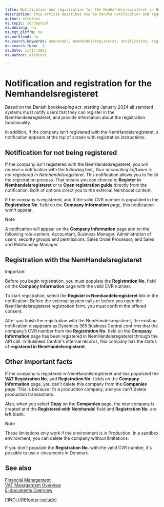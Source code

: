 ```yaml
---
title: Notification and registration for the Nemhandelsregisteret in Denmark 
description: This article describes how to handle notification and registration with the Nemhandelsregisteret in Denmark. 
author: altotovi
ms.topic: conceptual
ms.devlang: na
ms.tgt_pltfrm: na
ms.workload: na
ms.search.keywords: nemhandel, nemhandelsregisteret, notification, registration, denmark
ms.search.form:  1
ms.date: 11/17/2023
ms.author: altotovi

---
```


# Notification and registration for the Nemhandelsregisteret  

Based on the Danish bookkeeping act, starting January 2024 all standard systems must notify users that they can register in the NemHandelsregisteret, and provide information about the registration functionality.  

In addition, if the company isn't registered with the NemHandelsregisteret, a notification appears at the top of screen with registration instructions.   

## Notification for not being registered  

If the company isn't registered with the NemHandelsregisteret, you will receive a notification with the following text, _Your accounting software is not registered in Nemhandelsregisteret_. This notification allows you to finish the registration process. That means you can choose to **Register in Nemhandelsregisteret** or to **Open registration guide** directly from the notification. Both of options direct you to the external Nemhadel content.  

If the company is registered, and if the valid CVR number is populated in the **Registration No.** field on the **Company Information** page, this notification won't appear.  

> [!NOTE]
> A notification will appear on the **Company Information** page and on the following role-centers: Accountant, Business Manager, Administration of users, security groups and permissions, Sales Order Processor, and Sales and Relationship Manager.  

## Registration with the NemHandelsregisteret 

> [!IMPORTANT]
> Before you begin registration, you must populate the **Registration No.** field on the **Company Information** page with the valid CVR number.

To start registration, select the **Register in Nemhandelsregisteret** link in the notification. Before the external system calls or before you open the NemHandelsregisteret registration form, you must confirm the offered consent.   

After you finish the registration with the NemHandelsregisteret, the existing notification disappears as Dynamics 365 Business Central confirms that the company’s CVR number from the **Registration No.** field on the **Company Information** page has been registered in NemHandelsregisteret through the API call. In Business Central's internal records, this company has the status of **registered in NemHandelsregisteret**.  

## Other important facts   

If the company is registered in NemHandelsregisteret and has populated the **VAT Registration No.** and **Registration No.** fields on the **Company Information** page, you can't delete this company from the **Companies** page. This is because it's a production company, and you can't delete production transactions.  

Also, when you select **Copy** on the **Companies** page, the new company is created and the **Registered with Nemhandel** field and **Registration No.** are left blank.    

> [!NOTE]
> These limitations only work if the environment is in Production. In a sandbox environment, you can delete the company without limitations. 
>
> If you don’t populate the **Registration No.** with the valid CVR number, it's possible to use e-documents in Denmark.  


## See also  

[Financial Management](../../finance.md)  
[VAT Management Overview](../../finance-manage-vat.md)  
[E-documents Overview](../../finance-edocuments-overview.md)  

[!INCLUDE[footer-include](../../includes/footer-banner.md)]
